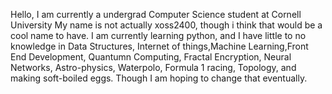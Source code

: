 Hello, 
I am currently a undergrad Computer Science student at Cornell University
My name is not actually xoss2400, though i think that would be a cool name to have. 
I am currently learning python, and I have little to no knowledge in
Data Structures, Internet of things,Machine Learning,Front End Development, Quantumn Computing, Fractal Encryption, 
Neural Networks, Astro-physics, Waterpolo, Formula 1 racing, Topology, and making soft-boiled eggs.
Though I am hoping to change that eventually. 

